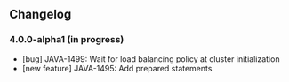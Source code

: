 ## Changelog

<!-- Note: contrary to 3.x, insert new entries *first* in their section -->

### 4.0.0-alpha1 (in progress)

- [bug] JAVA-1499: Wait for load balancing policy at cluster initialization
- [new feature] JAVA-1495: Add prepared statements